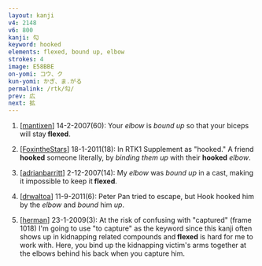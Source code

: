 ```yaml
---
layout: kanji
v4: 2148
v6: 800
kanji: 勾
keyword: hooked
elements: flexed, bound up, elbow
strokes: 4
image: E58BBE
on-yomi: コウ、ク
kun-yomi: かぎ、ま.がる
permalink: /rtk/勾/
prev: 広
next: 拡
---
```


1) [<a href="http://kanji.koohii.com/profile/mantixen">mantixen</a>] 14-2-2007(60): Your <em>elbow</em> is <em>bound up</em> so that your biceps will stay<strong> flexed</strong>.

2) [<a href="http://kanji.koohii.com/profile/FoxintheStars">FoxintheStars</a>] 18-1-2011(18): In RTK1 Supplement as &quot;hooked.&quot; A friend <strong>hooked</strong> someone literally, by <em>binding them up</em> with their <strong>hooked</strong> <em>elbow</em>.

3) [<a href="http://kanji.koohii.com/profile/adrianbarritt">adrianbarritt</a>] 2-12-2007(14): My <em>elbow</em> was <em>bound up</em> in a cast, making it impossible to keep it<strong> flexed</strong>.

4) [<a href="http://kanji.koohii.com/profile/drwaltoa">drwaltoa</a>] 11-9-2011(6): Peter Pan tried to escape, but Hook hooked him by the <em>elbow</em> and <em>bound</em> him <em>up</em>.

5) [<a href="http://kanji.koohii.com/profile/herman">herman</a>] 23-1-2009(3): At the risk of confusing with &quot;captured&quot; (frame 1018) I&#039;m going to use &quot;to capture&quot; as the keyword since this kanji often shows up in kidnapping related compounds and<strong> flexed</strong> is hard for me to work with. Here, you bind up the kidnapping victim&#039;s arms together at the elbows behind his back when you capture him.

